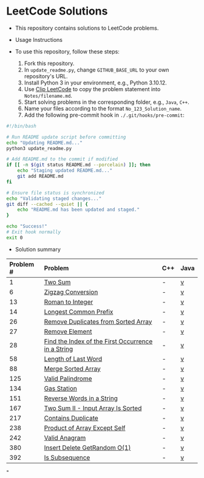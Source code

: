 # LeetCode Solutions

- This repository contains solutions to LeetCode problems.

- Usage Instructions

- To use this repository, follow these steps:

  1. Fork this repository.
  2. In `update_readme.py`, change `GITHUB_BASE_URL` to your own repository's URL.
  3. Install Python 3 in your environment, e.g., Python 3.10.12.
  4. Use [Clip LeetCode](https://chromewebstore.google.com/detail/clip-leetcode/cnghimckckgcmhbdokjielmhkmnagdcp?pli=1) to copy the problem statement into `Notes/filename.md`.
  5. Start solving problems in the corresponding folder, e.g., `Java`, `C++`.
  6. Name your files according to the format `No_123_Solution_name`.
  7. Add the following pre-commit hook in `./.git/hooks/pre-commit`:

```bash
#!/bin/bash

# Run README update script before committing
echo "Updating README.md..."
python3 update_readme.py

# Add README.md to the commit if modified
if [[ -n $(git status README.md --porcelain) ]]; then
    echo "Staging updated README.md..."
    git add README.md
fi

# Ensure file status is synchronized
echo "Validating staged changes..."
git diff --cached --quiet || {
    echo "README.md has been updated and staged."
}

echo "Success!"
# Exit hook normally
exit 0
```



- Solution summary


| Problem # | Problem | C++ | Java |
| :--- | :--- | :--- | :--- |
| 1 | [Two Sum](https://leetcode.com/problems/two-sum/description/) | - | [v](https://github.com/wun-yu-lin/leetcode-solution/blob/main/Java/No_1_Two_Sum.java) |
| 6 | [Zigzag Conversion](https://leetcode.com/problems/zigzag-conversion/description/?envType=study-plan-v2&envId=top-interview-150) | - | [v](https://github.com/wun-yu-lin/leetcode-solution/blob/main/Java/No_6_Zigzag_Conversion.java) |
| 13 | [Roman to Integer](https://leetcode.com/problems/roman-to-integer/?envType=study-plan-v2&envId=top-interview-150) | - | [v](https://github.com/wun-yu-lin/leetcode-solution/blob/main/Java/No_13_Roman_to_Integer.java) |
| 14 | [Longest Common Prefix](https://leetcode.com/problems/longest-common-prefix/description/?envType=study-plan-v2&envId=top-interview-150) | - | [v](https://github.com/wun-yu-lin/leetcode-solution/blob/main/Java/No_14_Longest_Common_Prefix.java) |
| 26 | [Remove Duplicates from Sorted Array](https://leetcode.com/problems/remove-duplicates-from-sorted-array/description/?envType=study-plan-v2&envId=top-interview-150) | - | [v](https://github.com/wun-yu-lin/leetcode-solution/blob/main/Java/No_26_Remove_Duplicates_from_Sorted_Array.java) |
| 27 | [Remove Element](https://leetcode.com/problems/remove-element/description/?envType=study-plan-v2&envId=top-interview-150) | - | [v](https://github.com/wun-yu-lin/leetcode-solution/blob/main/Java/No_27_Remove_Element.java) |
| 28 | [Find the Index of the First Occurrence in a String](https://leetcode.com/problems/find-the-index-of-the-first-occurrence-in-a-string/description/) | - | [v](https://github.com/wun-yu-lin/leetcode-solution/blob/main/Java/No_28_Find_the_Index_of_the_First_Occurrence_in_a_String.java) |
| 58 | [Length of Last Word](https://leetcode.com/problems/length-of-last-word/description/?envType=study-plan-v2&envId=top-interview-150) | - | [v](https://github.com/wun-yu-lin/leetcode-solution/blob/main/Java/No_58_Length_of_Last_Word.java) |
| 88 | [Merge Sorted Array](https://leetcode.com/problems/merge-sorted-array/description/?envType=study-plan-v2&envId=top-interview-150) | - | [v](https://github.com/wun-yu-lin/leetcode-solution/blob/main/Java/No_88_Merge_Sorted_Array.java) |
| 125 | [Valid Palindrome](https://leetcode.com/problems/valid-palindrome/description/?envType=study-plan-v2&envId=top-interview-150) | - | [v](https://github.com/wun-yu-lin/leetcode-solution/blob/main/Java/No_125_Valid_Palindrome.java) |
| 134 | [Gas Station](https://leetcode.com/problems/gas-station/description/?envType=study-plan-v2&envId=top-interview-150) | - | [v](https://github.com/wun-yu-lin/leetcode-solution/blob/main/Java/No_134_Gas_Station.java) |
| 151 | [Reverse Words in a String](https://leetcode.com/problems/reverse-words-in-a-string/description/?envType=study-plan-v2&envId=top-interview-150) | - | [v](https://github.com/wun-yu-lin/leetcode-solution/blob/main/Java/No_151_Reverse_Words_in_a_String.java) |
| 167 | [Two Sum II - Input Array Is Sorted](https://leetcode.com/problems/two-sum-ii-input-array-is-sorted/description/?envType=study-plan-v2&envId=top-interview-150) | - | [v](https://github.com/wun-yu-lin/leetcode-solution/blob/main/Java/No_167_Two_Sum_II_Input_Array_Is_Sorted.java) |
| 217 | [Contains Duplicate](https://leetcode.com/problems/contains-duplicate/description/) | - | [v](https://github.com/wun-yu-lin/leetcode-solution/blob/main/Java/No_217_Contains_Duplicate.java) |
| 238 | [Product of Array Except Self](https://leetcode.com/problems/product-of-array-except-self/description/?envType=study-plan-v2&envId=top-interview-150) | - | [v](https://github.com/wun-yu-lin/leetcode-solution/blob/main/Java/No_238_Product_of_Array_Except_Self.java) |
| 242 | [Valid Anagram](https://leetcode.com/problems/valid-anagram/description/) | - | [v](https://github.com/wun-yu-lin/leetcode-solution/blob/main/Java/No_242_Valid_Anagram.java) |
| 380 | [Insert Delete GetRandom O(1)](https://leetcode.com/problems/insert-delete-getrandom-o1/description/?envType=study-plan-v2&envId=top-interview-150) | - | [v](https://github.com/wun-yu-lin/leetcode-solution/blob/main/Java/No_380_Insert_Delete_GetRandom_O1.java) |
| 392 | [Is Subsequence](https://leetcode.com/problems/is-subsequence/description/?envType=study-plan-v2&envId=top-interview-150) | - | [v](https://github.com/wun-yu-lin/leetcode-solution/blob/main/Java/No_392_Is_Subsequence.java) |
"
